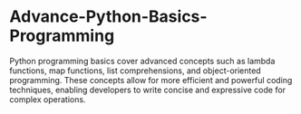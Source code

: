 # Advance-Python-Basics-Programming
Python programming basics cover advanced concepts such as lambda functions, map functions, list comprehensions, and object-oriented programming. These concepts allow for more efficient and powerful coding techniques, enabling developers to write concise and expressive code for complex operations.
